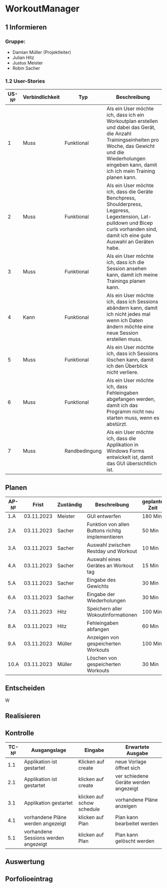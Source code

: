 # WorkoutManager
## 1 Informieren
### Gruppe:
-  Damian Müller (Projektleiter)
-  Julian Hitz
-  Justus Meister
-  Robin Sacher

### 1.2 User-Stories
| US-№ | Verbindlichkeit | Typ  | Beschreibung                       |
| ---- | --------------- | ---- | ---------------------------------- |
|  1   | Muss                | Funktional     | Als ein User möchte ich, dass ich ein Workoutplan erstellen und dabei das Gerät, die Anzahl Trainingseinheiten pro Woche, das Gewicht und die Wiederholungen eingeben kann, damit ich ich mein Training planen kann. |
|  2   | Muss                | Funktional     | Als ein User möchte ich, dass die Geräte Benchpress, Shoulderpress, Legpress, Legextension, Lat-pulldown und Bicep curls vorhanden sind, damit ich eine gute Auswahl an Geräten habe. |
|  3   | Muss                | Funktional     | Als ein User möchte ich, dass ich die Session ansehen kann, damit ich meine Trainings planen kann. |
|  4   | Kann                | Funktional     | Als ein User möchte ich, dass ich Sessions abändern kann, damit ich nicht jedes mal wenn ich Daten ändern möchte eine neue Session erstellen muss. |
|  5   | Muss                | Funktional     | Als ein User möchte ich, dass ich Sessions löschen kann, damit ich den Überblick nicht verliere. |
|  6   | Muss                | Funktional     | Als ein User möchte ich, dass Fehleingaben abgefangen werden, damit ich das Programm nicht neu starten muss, wenn es abstürzt. |
|  7   | Muss             | Randbedingung  | Als ein User möchte ich, dass die Applikation in Windows Forms entwickelt ist, damit das GUI übersichtlich ist.  |


## Planen
| AP-№ | Frist | Zuständig | Beschreibung                                                               | geplante Zeit |
|------|-------|-----------|----------------------------------------------------------------------------|---------------|
| 1.A | 03.11.2023  | Meister | GUI entwerfen | 180 Min|
| 2.A | 03.11.2023  | Sacher  | Funktion von allen Buttons richitg implementieren | 50 Min |
| 3.A | 03.11.2023  | Sacher | Auswahl zwischen Restday und Workout  | 10 Min |
| 4.A | 03.11.2023  | Sacher | Auswahl eines Gerätes an Workout tag | 15 Min|
| 5.A | 03.11.2023  | Sacher | Eingabe des Gewichts | 30 Min |
| 6.A | 03.11.2023  | Sacher | Eingabe der Wiederholungen | 30 Min |
| 7.A | 03.11.2023  | Hitz   | Speichern aller Wokoutinformationen| 100 Min |
| 8.A | 03.11.2023  | Hitz   | Fehleingaben abfangen | 60 Min |
| 9.A | 03.11.2023  | Müller | Anzeigen von gespeicherten Workouts | 100 Min |
| 10.A| 03.11.2023  | Müller | Löschen von gespeicherten Workouts | 30 Min |


## Entscheiden
W
## Realisieren
## Kontrolle
| TC-№ | Ausgangslage | Eingabe | Erwartete Ausgabe |
|---|---|---|---|
| 1.1 | Applikation ist gestartet | Klicken auf create | neue Vorlage öffnet sich |
| 2.1 | Applikation ist gestartet | klicken auf create | ver schiedene Geräte werden angezeigt |
| 3.1 | Applikation gestartet | klicken auf schow schedule | vorhandene Pläne anzeigen |
| 4.1 | vorhandene Pläne werden angezeigt | klicken auf Plan | Plan kann bearbeitet werden |
| 5.1 | vorhandene Sessions werden angezeigt | klicken auf Plan | Plan kann gelöscht werden |
## Auswertung
## Porfolioeintrag
